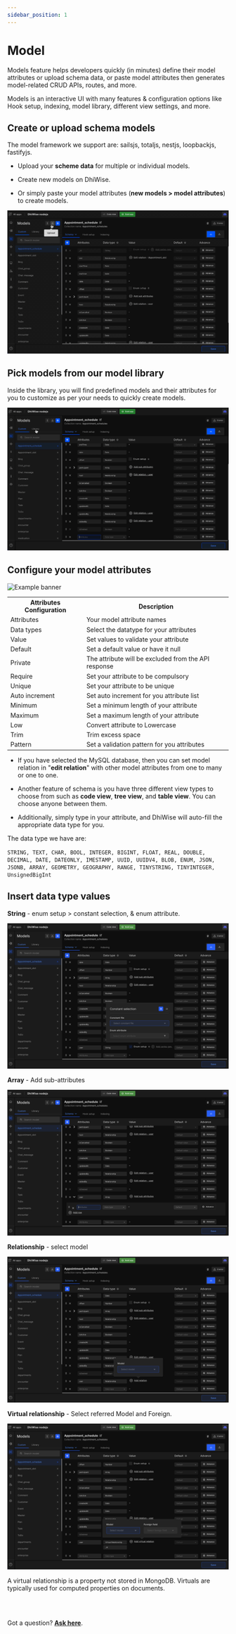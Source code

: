 ```yaml
---
sidebar_position: 1
---
```


# Model

Models feature helps developers quickly (in minutes) define their model attributes or upload schema data, or paste model attributes then generates model-related CRUD APIs, routes, and more.

Models is an interactive UI with many features & configuration options like Hook setup, indexing, model library, different view settings, and more. 

## Create or upload schema models

The model framework we support are: sailsjs, totaljs, nestjs, loopbackjs, fastifyjs.

- Upload your **scheme data** for multiple or individual models. 

- Create new models on DhiWise.

- Or simply paste your model attributes (**new models > model attributes**) to create models.

![Example banner](./img/Upload-model.gif)

## Pick models from our model library

Inside the library, you will find predefined models and their attributes for you to customize as per your needs to quickly create models.

![Example banner](./img/Pick-models-from-model-library.gif)

## Configure your model attributes

![Example banner](./img/Configure-model.gif)

<table>
    <tr>
        <th>Attributes Configuration</th>
        <th>Description</th>
    </tr>
    <tr>
        <td>Attributes</td>
        <td>Your model attribute names</td>
    </tr>
    <tr>
        <td>Data types</td>
        <td>Select the datatype for your attributes</td>
    </tr>
    <tr>
        <td>Value</td>
        <td>Set values to validate your attribute</td>
    </tr>
    <tr>
        <td>Default</td>
        <td>Set a default value or have it null</td>
    </tr>
    <tr>
        <td>Private</td>
        <td>The attribute will be excluded from the API response</td>
    </tr>
    <tr>
        <td>Require</td>
        <td>Set your attribute to be compulsory</td>
    </tr>
    <tr>
        <td>Unique</td>
        <td>Set your attribute to be unique</td>
    </tr>
    <tr>
        <td>Auto increment</td>
        <td>Set auto increment for you attribute list</td>
    </tr>
    <tr>
        <td>Minimum</td>
        <td>Set a minimum length of your attribute</td>
    </tr>
    <tr>
        <td>Maximum</td>
        <td>Set a maximum length of your attribute</td>
    </tr>
    <tr>
        <td>Low</td>
        <td>Convert attribute to Lowercase</td>
    </tr>
    <tr>
        <td>Trim</td>
        <td>Trim excess space</td>
    </tr>
    <tr>
        <td>Pattern</td>
        <td>Set a validation pattern for you attributes</td>
    </tr>
</table>

- If you have selected the MySQL database, then you can set model relation in "**edit relation**" with other model attributes from one to many or one to one. 

- Another feature of schema is you have three different view types to choose from such as **code view**, **tree view**, and **table view**. You can choose anyone between them.

- Additionally, simply type in your attribute, and DhiWise will auto-fill the appropriate data type for you.

The data type we have are:

`STRING, TEXT, CHAR, BOOL, INTEGER, BIGINT, FLOAT, REAL, DOUBLE, DECIMAL, DATE, DATEONLY, IMESTAMP, UUID, UUIDV4, BLOB, ENUM, JSON, JSONB, ARRAY, GEOMETRY, GEOGRAPHY, RANGE, TINYSTRING, TINYINTEGER, UnsignedBigInt`

## Insert data type values

**String** - enum setup > constant selection, & enum attribute.

![Example banner](./img/Inset-data-type.png)

**Array** - Add sub-attributes

<!-- ![Example banner](../img/arrayattributes.png) -->
![Example banner](./img/Array.png)

**Relationship** - select model

<!-- ![Example banner](../img/relationship.png) -->
![Example banner](./img/Relationship.png)

**Virtual relationship** - Select referred Model and Foreign. 

<!-- ![Example banner](../img/virtualrelation.png) -->
![Example banner](./img/virtual.png)

A virtual relationship is a property not stored in MongoDB. Virtuals are typically used for computed properties on documents.

<br/>
<br/>

Got a question? [**Ask here**](https://discord.com/invite/rFMnCG5MZ7).


